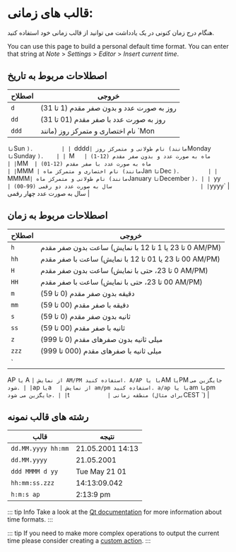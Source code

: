 # قالب های زمانی:

هنگام درج زمان کنونی در یک یادداشت می ‌توانید از قالب زمانی خود استفاده کنید.

You can use this page to build a personal default time format. You can enter that string at _Note_ > _Settings_ > _Editor_ > _Insert current time_.

## اصطلاحات مربوط به تاریخ

| اصطلاح | خروجی                                                      |
| ------ | ---------------------------------------------------------- |
| `d`    | روز به صورت عدد و بدون صفر مقدم (1 تا 31)                  |
| `dd`   | روز به صورت عدد با صفر مقدم (01 تا 31)                     |
| `ddd`  | نام اختصاری و متمرکز روز (مانند `Mon
` تا `Sun
`).         |
| `dddd` | نام طولانی و متمرکز روز (مانند `Monday
` تا `Sunday
`).    |
| `M`    | ماه به صورت عدد و بدون صفر مقدم (12-1)                     |
| `MM`   | ماه به صورت عدد با صفر مقدم (12-01)                        |
| `MMM`  | نام اختصاری و متمرکز ماه (مانند `Jan
` تا `Dec
`).         |
| `MMMM` | نام طولانی و متمرکز ماه (مانند `January
` تا `December
`). |
| `yy`   | سال به صورت عدد دو رقمی (99-00)                            |
| `yyyy` | سال به صورت عدد چهار رقمی                                  |

## اصطلاحات مربوط به زمان

| اصطلاح          | خروجی                                                                  |
| --------------- | ---------------------------------------------------------------------- |
| `h`             | ساعت بدون صفر مقدم (0 تا 23 یا 1 تا 12 با نمایش AM/PM)                 |
| `hh`            | ساعت با صفر مقدم (00 تا 23 یا 01 تا 12 با نمایش AM/PM)                 |
| `H`             | ساعت بدون صفر مقدم (0 تا 23، حتی با نمایش AM/PM)                       |
| `HH`            | ساعت با صفر مقدم (00 تا 23، حتی با نمایش AM/PM)                        |
| `m`             | دقیقه بدون صفر مقدم (0 تا 59)                                          |
| `mm`            | دقیقه با صفر مقدم (00 تا 59)                                           |
| `s`             | ثانیه بدون صفر مقدم (0 تا 59)                                          |
| `ss`            | ثانیه با صفر مقدم (00 تا 59)                                           |
| `z`             | میلی ثانیه بدون صفرهای مقدم (0 تا 999)                                 |
| `zzz`           | میلی ثانیه با صفرهای مقدم (000 تا 999)                                 |
| `
AP
` یا `
A
` | از نمایش AM/PM استفاده کنید. A/AP با یا `AM
` یا `PM
` جایگزین می شود. |
| `ap
` یا `a
`   | از نمایش am/pm استفاده کنید. a/ap با یا `am
` یا `pm
` جایگزین می شود. |
| `t`             | منطقه زمانی (برای مثال `CEST
`)                                        |

## رشته های قالب نمونه

| قالب               | نتیجه            |
| ------------------ | ---------------- |
| `dd.MM.yyyy hh:mm` | 21.05.2001 14:13 |
| `dd.MM.yyyy`       | 21.05.2001       |
| `ddd MMMM d yy`    | Tue May 21 01    |
| `hh:mm:ss.zzz`     | 14:13:09.042     |
| `h:m:s ap`         | 2:13:9 pm        |

::: tip Info
Take a look at the [Qt documentation](http://doc.qt.io/qt-5/qdatetime.html#toString) for more information about time formats.
:::

::: tip
If you need to make more complex operations to output the current time please consider creating a [custom action](../scripting/methods-and-objects.md#registering-a-custom-action).
:::
